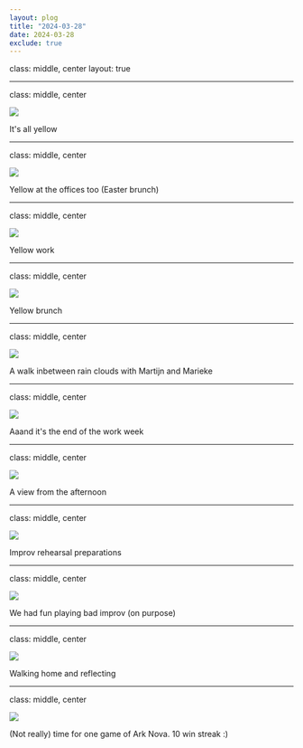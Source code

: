```yaml
---
layout: plog
title: "2024-03-28"
date: 2024-03-28
exclude: true
---
```


class: middle, center
layout: true

---

class: middle, center

<img class="plog-picture" src="{{ site.baseurl }}/img/plog/2024-03-28/01.jpg" />

It's all yellow

---

class: middle, center

<img class="plog-picture" src="{{ site.baseurl }}/img/plog/2024-03-28/02.jpg" />

Yellow at the offices too (Easter brunch)

---

class: middle, center

<img class="plog-picture" src="{{ site.baseurl }}/img/plog/2024-03-28/03.jpg" />

Yellow work

---

class: middle, center

<img class="plog-picture" src="{{ site.baseurl }}/img/plog/2024-03-28/04.jpg" />

Yellow brunch

---

class: middle, center

<img class="plog-picture" src="{{ site.baseurl }}/img/plog/2024-03-28/05.jpg" />

A walk inbetween rain clouds with Martijn and Marieke

---

class: middle, center

<img class="plog-picture" src="{{ site.baseurl }}/img/plog/2024-03-28/06.jpg" />

Aaand it's the end of the work week

---

class: middle, center

<img class="plog-picture" src="{{ site.baseurl }}/img/plog/2024-03-28/07.jpg" />

A view from the afternoon

---

class: middle, center

<img class="plog-picture" src="{{ site.baseurl }}/img/plog/2024-03-28/08.jpg" />

Improv rehearsal preparations

---

class: middle, center

<img class="plog-picture" src="{{ site.baseurl }}/img/plog/2024-03-28/09.jpg" />

We had fun playing bad improv (on purpose)

---

class: middle, center

<img class="plog-picture" src="{{ site.baseurl }}/img/plog/2024-03-28/10.jpg" />

Walking home and reflecting

---

class: middle, center

<img class="plog-picture" src="{{ site.baseurl }}/img/plog/2024-03-28/11.jpg" />

(Not really) time for one game of Ark Nova. 10 win streak :)

